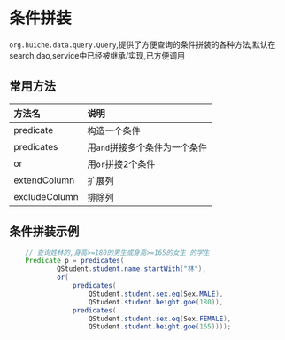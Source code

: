 # 条件拼装
`org.huiche.data.query.Query`,提供了方便查询的条件拼装的各种方法,默认在search,dao,service中已经被继承/实现,已方便调用
## 常用方法
方法名|说明
:-|:-
predicate|构造一个条件
predicates|用`and`拼接多个条件为一个条件
or|用`or`拼接2个条件
extendColumn|扩展列
excludeColumn|排除列

## 条件拼装示例
```java
    // 查询姓林的,身高>=180的男生或身高>=165的女生 的学生
    Predicate p = predicates(
            QStudent.student.name.startWith("林"),
            or(
                predicates(
                    QStudent.student.sex.eq(Sex.MALE),
                    QStudent.student.height.goe(180)),
                predicates(
                    QStudent.student.sex.eq(Sex.FEMALE),
                    QStudent.student.height.goe(165))));
```